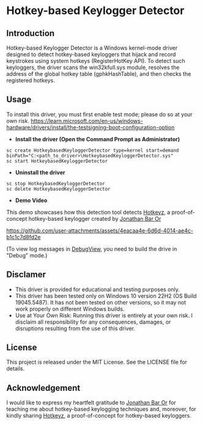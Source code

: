 # Hotkey-based Keylogger Detector

## Introduction
Hotkey-based Keylogger Detector is a Windows kernel-mode driver designed to detect hotkey-based keyloggers that hijack and record keystrokes using system hotkeys (RegisterHotKey API). To detect such keyloggers, the driver scans the win32kfull.sys module, resolves the address of the global hotkey table (gphkHashTable), and then checks the registered hotkeys.

## Usage

To install this driver, you must first enable test mode; please do so at your own risk.
https://learn.microsoft.com/en-us/windows-hardware/drivers/install/the-testsigning-boot-configuration-option

* **Install the driver (Open the Command Prompt as Administrator)**
```
sc create HotkeybasedKeyloggerDetector type=kernel start=demand binPath="C:<path_to_driver>\HotkeybasedKeyloggerDetector.sys"
sc start HotkeybasedKeyloggerDetector
```

* **Uninstall the driver**
```
sc stop HotkeybasedKeyloggerDetector
sc delete HotkeybasedKeyloggerDetector
```

* **Demo Video**

This demo showcases how this detection tool detects [Hotkeyz](https://github.com/yo-yo-yo-jbo/hotkeyz), a proof-of-concept hotkey-based keylogger created by [Jonathan Bar Or](https://jonathanbaror.com/)

https://github.com/user-attachments/assets/4eacaa4e-6d6d-4014-ae4c-b1c1c7d8fd2e

(To view log messages in [DebugView](https://learn.microsoft.com/en-us/sysinternals/downloads/debugview), you need to build the drive in "Debug" mode.)

## Disclamer

* This driver is provided for educational and testing purposes only.
* This driver has been tested only on Windows 10 version 22H2 (OS Build 19045.5487). It has not been tested on other versions, so it may not work properly on different Windows builds.
* Use at Your Own Risk: Running this driver is entirely at your own risk. I disclaim all responsibility for any consequences, damages, or disruptions resulting from the use of this driver.
 
## License
This project is released under the MIT License. See the LICENSE file for details.

## Acknowledgement
I would like to express my heartfelt gratitude to [Jonathan Bar Or](https://jonathanbaror.com/) for teaching me about hotkey-based keylogging techniques and, moreover, for kindly sharing [Hotkeyz](https://github.com/yo-yo-yo-jbo/hotkeyz), a proof-of-concept for hotkey-based keyloggers.
